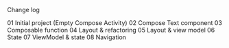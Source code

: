 Change log

01 Initial project (Empty Compose Activity)
02 Compose Text component
03 Composable function
04 Layout & refactoring
05 Layout & view model
06 State
07 ViewModel & state
08 Navigation
